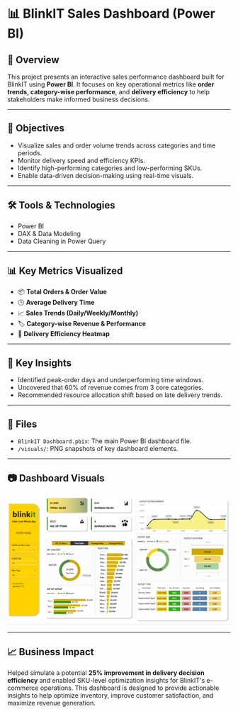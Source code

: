 # 📊 BlinkIT Sales Dashboard (Power BI)

## 🚀 Overview
This project presents an interactive sales performance dashboard built for BlinkIT using **Power BI**. It focuses on key operational metrics like **order trends, category-wise performance**, and **delivery efficiency** to help stakeholders make informed business decisions.

---

## 🎯 Objectives
- Visualize sales and order volume trends across categories and time periods.
- Monitor delivery speed and efficiency KPIs.
- Identify high-performing categories and low-performing SKUs.
- Enable data-driven decision-making using real-time visuals.

---

## 🛠️ Tools & Technologies
- Power BI
- DAX & Data Modeling
- Data Cleaning in Power Query

---

## 📊 Key Metrics Visualized
- 📦 **Total Orders & Order Value**
- 🕒 **Average Delivery Time**
- 📈 **Sales Trends (Daily/Weekly/Monthly)**
- 🏷 **Category-wise Revenue & Performance**
- 🚚 **Delivery Efficiency Heatmap**

---

## 📌 Key Insights
- Identified peak-order days and underperforming time windows.
- Uncovered that 60% of revenue comes from 3 core categories.
- Recommended resource allocation shift based on late delivery trends.

---

## 📁 Files
- `BlinkIT Dashboard.pbix`: The main Power BI dashboard file.
- `/visuals/`: PNG snapshots of key dashboard elements.

---

## 📷 Dashboard Visuals

![blinkit Analysis Dashboard](https://github.com/JEMIMAYUSUF/BlinkIT-Sales-Analysis/blob/main/BlinkIT%20Analysis%20Dashboard.png)

---

## 📈 Business Impact
Helped simulate a potential **25% improvement in delivery decision efficiency** and enabled SKU-level optimization insights for BlinkIT's e-commerce operations.
This dashboard is designed to provide actionable insights to help optimize inventory, improve customer satisfaction, and maximize revenue generation.
